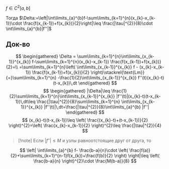 $f\in C^{2}[a,b]$

Тогда $\Delta:=\left|\int\limits_{a}^{b}f-\sum\limits_{k=1}^{n}(x_{k}-x_{k-1})\cdot \frac{f(x_{k-1})+f(x_{k})}{2}\right|\leq \frac{|\tau|^{2}}{8}\cdot \int\limits_{a}^{b}|f''|$
## Док-во

$$
\begin{gathered}
\Delta = \sum\limits_{k=1}^{n}\int\limits_{x_{k-1}}^{x_{k}} f-\sum\limits_{k=1}^{n}(x_{k}-x_{k-1}) \frac{f(x_{k-1})+f(x_{k})}{2}=\\
=\sum\limits_{k=1}^{n}\left( \int\limits_{x_{k-1}}^{x_{k}} f - (x_{k}-x_{k-1}) \frac{f(x_{k-1})+f(x_{k})}{2} \right)\stackrel{\text{Lm}}{=}\sum\limits_{k=1}^{n} -\frac{1}{2}\int\limits_{x_{k-1}}^{x_{k}} f''(t)(x_{k}-t)(t-x_{k})\,dt
\end{gathered}
$$
$$
\begin{gathered}
|\Delta|\leq \frac{1}{2}\sum\limits_{k=1}^{n}\int\limits_{x_{k-1}}^{x_{k}} |f''(t)|(x_{k}-t)(t-x_{k-1})\,dt\leq \frac{|\tau|^{2}}{8}\sum\limits_{k=1}^{n} \int\limits_{x_{k-1}}^{x_{k}} |f''(t)|\,dt=\frac{|\tau|^{2}}{8}\int\limits_{a}^{b} |f''|
\end{gathered}
$$
$$
(x_{k}-t)(t-x_{k-1})\leq \left( \frac{(x_{k}-t)+(t-x_{k-1})}{2} \right)^{2}=\left( \frac{x_{k}-x_{k-1}}{2} \right)^{2}\leq \frac{|\tau|^{2}}{4}
$$
>[!note] Если $|f''|\leq M$ и узлы равноотстоящие друг от друга, то

$$
\left| \int\limits_{a}^{b} f- \frac{b-a}{n}\cdot \left( \frac{f(a)}{2}+\sum\limits_{k=1}^{n-1}f(x_{k})+\frac{f(b)}{2} \right) \right|\leq \left( \frac{b-a}{n} \right)^{2}\cdot \frac{M(b-a)}{8} 
$$